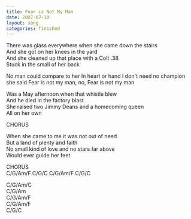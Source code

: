 ```yaml
---
title: Fear is Not My Man
date: 2007-07-10
layout: song
categories: finished
---
```

There was glass everywhere when she came down the stairs  
And she got on her knees in the yard  
And she cleaned up that place with a Colt .38  
Stuck in the small of her back

<div class="chorus">No man could compare to her  
In heart or hand  
I don't need no champion she said  
Fear is not my man, no,  
Fear is not my man</div>

Was a May afternoon when that whistle blew  
And he died in the factory blast  
She raised two Jimmy Deans and a homecoming queen  
All on her own

<div class="chorus">CHORUS</div>

When she came to me it was not out of need  
But a land of plenty and faith  
No small kind of love and no stars far above  
Would ever guide her feet

<div class="chorus">CHORUS</div>
<div class="chords">C/G/Am/F  
C/G/C  
C/G/Am/F  
C/G/C  

C/G/Am/C  
C/G/Am  
C/G/Am/F  
C/G/Am/F  
C/G/C</div>
